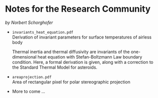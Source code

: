 Notes for the Research Community
================================
*by Norbert Schorghofer*

* `invariants_heat_equation.pdf`  
  Derivation of invariant parameters for surface temperatures of
  airless body

  Thermal inertia and thermal diffusivity are invariants of the
  one-dimensional heat equation with Stefan-Boltzmann Law boundary
  condition. Here, a formal derivation is given, along with a
  correction to the Standard Thermal Model for asteroids.

* `areaprojection.pdf`  
  Area of rectangular pixel for polar stereographic projection

* More to come ...